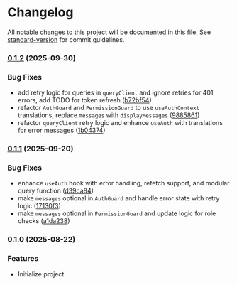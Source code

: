 # Changelog

All notable changes to this project will be documented in this file. See [standard-version](https://github.com/conventional-changelog/standard-version) for commit guidelines.

### [0.1.2](https://github.com/AuthApex/authapex-react/compare/v0.1.1...v0.1.2) (2025-09-30)


### Bug Fixes

* add retry logic for queries in `queryClient` and ignore retries for 401 errors, add TODO for token refresh ([b72bf54](https://github.com/AuthApex/authapex-react/commit/b72bf547559aba35e61f07c624a3337dea658504))
* refactor `AuthGuard` and `PermissionGuard` to use `useAuthContext` translations, replace `messages` with `displayMessages` ([9885861](https://github.com/AuthApex/authapex-react/commit/9885861c9cd28f4bc99eb6fa2943807c635deb36))
* refactor `queryClient` retry logic and enhance `useAuth` with translations for error messages ([1b04374](https://github.com/AuthApex/authapex-react/commit/1b04374f6bdb6d797564729aa2807636d44e1b21))

### [0.1.1](https://github.com/AuthApex/authapex-react/compare/v0.1.0...v0.1.1) (2025-09-20)


### Bug Fixes

* enhance `useAuth` hook with error handling, refetch support, and modular query function ([d39ca84](https://github.com/AuthApex/authapex-react/commit/d39ca84c66c1d5fca97bbd4ea86cbb2ec3d09e85))
* make `messages` optional in `AuthGuard` and handle error state with retry logic ([17130f3](https://github.com/AuthApex/authapex-react/commit/17130f3d8cab4bc531af1fc54545bc26df931f45))
* make `messages` optional in `PermissionGuard` and update logic for role checks ([a1da238](https://github.com/AuthApex/authapex-react/commit/a1da238500940b34bed23796ce211f99bc9ba1d2))

### 0.1.0 (2025-08-22)

### Features
* Initialize project
